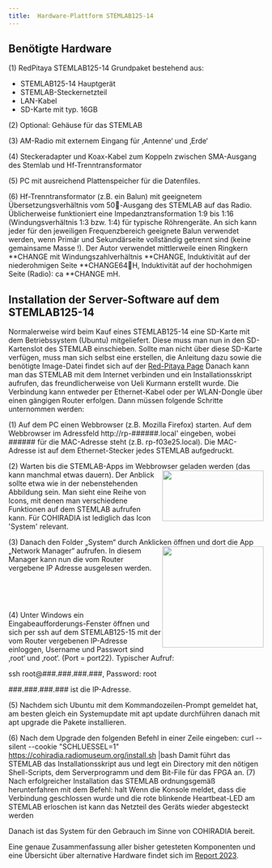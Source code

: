 ```yaml
---
title:  Hardware-Plattform STEMLAB125-14
---
```

## Benötigte Hardware

(1)	RedPitaya STEMLAB125-14 Grundpaket bestehend aus:
* STEMLAB125-14 Hauptgerät
* STEMLAB-Steckernetzteil 
* LAN-Kabel
* SD-Karte mit typ. 16GB
  
(2) Optional: Gehäuse für das STEMLAB

(3)	AM-Radio mit externem Eingang für ‚Antenne‘ und ‚Erde‘

(4)	Steckeradapter und Koax-Kabel zum Koppeln zwischen SMA-Ausgang des Stemlab und Hf-Trenntransformator

(5)	PC mit ausreichend Plattenspeicher für die Datenfiles.

(6)	Hf-Trenntransformator (z.B. ein Balun) mit geeignetem Übersetzungsverhältnis vom 50-Ausgang des STEMLAB auf das Radio. Üblicherweise funktioniert eine Impedanztransformation 1:9 bis 1:16 (Windungsverhältnis 1:3 bzw. 1:4) für typische Röhrengeräte. An sich kann jeder für den jeweiligen Frequenzbereich geeignete Balun verwendet werden, wenn Primär und Sekundärseite vollständig getrennt sind (keine gemainsame Masse !). Der Autor verwendet mittlerweile einen Ringkern **CHANGE mit Windungszahlverhältnis **CHANGE, Induktivität auf der niederohmigen Seite **CHANGE64H, Induktivität auf der hochohmigen Seite (Radio): ca **CHANGE mH. 

##	Installation der Server-Software auf dem STEMLAB125-14

Normalerweise wird beim Kauf eines STEMLAB125-14 eine SD-Karte mit dem Betriebssystem (Ubuntu) mitgeliefert. Diese muss man nun in den SD-Kartenslot des STEMLAB einschieben. Sollte man nicht über diese SD-Karte verfügen, muss man sich selbst eine erstellen, die Anleitung dazu sowie die  benötigte  Image-Datei findet sich auf der 
[Red-Pitaya Page](https://redpitaya.readthedocs.io/en/latest/quickStart/SDcard/SDcard.html)
Danach kann man das STEMLAB mit dem Internet verbinden und ein Installationsskript aufrufen, das freundlicherweise von Ueli Kurmann erstellt wurde. Die Verbindung kann entweder per Ethernet-Kabel oder per WLAN-Dongle über einen gängigen Router erfolgen. Dann müssen folgende Schritte unternommen werden:

(1)	Auf dem PC einen Webbrowser (z.B. Mozilla Firefox) starten. Auf dem Webbrowser im Adressfeld ht<span>tp://</span>rp-######.local' eingeben, wobei ###### für die MAC-Adresse steht (z.B. rp-f03e25.local). Die MAC-Adresse ist auf dem Ethernet-Stecker jedes STEMLAB aufgedruckt.
 
(2)	Warten bis die STEMLAB-Apps im Webbrowser geladen werden (das kann manchmal etwas dauern). <img align="right" width="200" height="100" src="https://cohiradia.radiomuseum.org/download/software/STEMLAB_Installation_Step1_sm.png" /> Der Anblick sollte etwa wie in der nebenstehenden Abbildung sein. Man sieht eine Reihe von Icons, mit denen man verschiedene Funktionen auf dem STEMLAB aufrufen kann. Für COHIRADIA ist lediglich das Icon 'System' relevant.

(3) Danach den Folder „System“ durch Anklicken öffnen und dort die App „Network Manager“ aufrufen. <img align="right" width="200" height="200" src="https://cohiradia.radiomuseum.org/download/software/STEMLAB_Installation_Step2_sm.png" /> In diesem Manager kann nun die vom Router vergebene IP Adresse ausgelesen werden.                           

&nbsp;

&nbsp;

(4)	Unter Windows ein Eingabeaufforderungs-Fenster öffnen und sich per ssh auf dem STEMLAB125-15 mit der vom Router vergebenen IP-Adresse einloggen, Username und Passwort sind ‚root‘ und ‚root‘.  (Port = port22). Typischer Aufruf: 

ssh root@###.###.###.###, 	Password: root

###.###.###.### ist die IP-Adresse.

(5)	Nachdem sich Ubuntu mit dem Kommandozeilen-Prompt gemeldet hat, am besten gleich ein Systemupdate mit apt update durchführen danach mit apt upgrade die Pakete installieren.

(6)	Nach dem Upgrade den folgenden Befehl in einer Zeile eingeben:
curl --silent --cookie "SCHLUESSEL=1" https://cohiradia.radiomuseum.org/install.sh |bash
Damit führt das STEMLAB das Installationsskript aus und legt ein Directory mit den nötigen Shell-Scripts, dem Serverprogramm und dem Bit-File für das FPGA an. 
(7)	Nach erfolgreicher Installation das STEMLAB ordnungsgemäß herunterfahren mit dem Befehl:
halt
Wenn die Konsole meldet, dass die Verbindung geschlossen wurde und die rote blinkende Heartbeat-LED am STEMLAB erloschen ist kann das Netzteil des Geräts wieder abgesteckt werden

Danach ist das System für den Gebrauch im Sinne von COHIRADIA bereit.





Eine genaue Zusammenfassung aller bisher getesteten Komponenten und eine Übersicht über alternative Hardware findet sich im [Report 2023](https://cohiradia.radiomuseum.org/download/docs/Documentation/COHIRADIA_Report2023_dt.pdf).

<!-- comment -->
